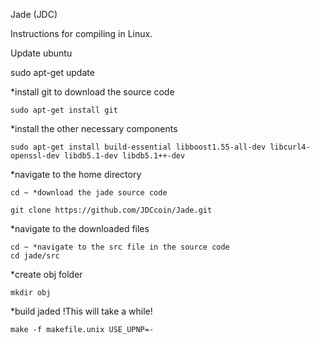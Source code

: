 Jade (JDC)

Instructions for compiling in Linux.

Update ubuntu

   sudo apt-get update

*install git to download the source code

    sudo apt-get install git

*install the other necessary components

    sudo apt-get install build-essential libboost1.55-all-dev libcurl4-openssl-dev libdb5.1-dev libdb5.1++-dev

*navigate to the home directory

    cd ~ *download the jade source code

    git clone https://github.com/JDCcoin/Jade.git

*navigate to the downloaded files

    cd ~ *navigate to the src file in the source code
    cd jade/src

*create obj folder

    mkdir obj

*build jaded !This will take a while!

    make -f makefile.unix USE_UPNP=-
